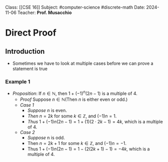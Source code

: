 Class: [[CSE 16]]
Subject: #computer-science #discrete-math 
Date: 2024-11-06
Teacher: **Prof. Musacchio**

# Direct Proof

## Introduction
- Sometimes we have to look at multiple cases before we can prove a statement is true

### Example 1
- *Proposition*: If $n \in \mathbb{N}$, then $1 + (−1)^n(2n − 1)$ is a multiple of $4$.
	- *Proof* Suppose $n \in \mathbb{N}$(Then $n$ is either even or odd.)
	- *Case 1*
		- *Suppose* $n$ is even.
		- *Then* $n = 2k$ for some $k \in \mathbb{Z}$, and $(−1)n = 1$.
		- *Thus* $1 + (−1)n(2n − 1) = 1 + (1)(2 · 2k − 1) = 4k$, which is a multiple of $4$.
	- *Case 2*
		- *Suppose* n is odd. 
		- Then $n = 2k + 1$ for some $k \in \mathbb{Z}$, and $(−1)n = −1$. 
		- Thus $1 + (−1)n(2n − 1) = 1 − (2(2k + 1) − 1) = −4k$, which is a multiple of $4$.